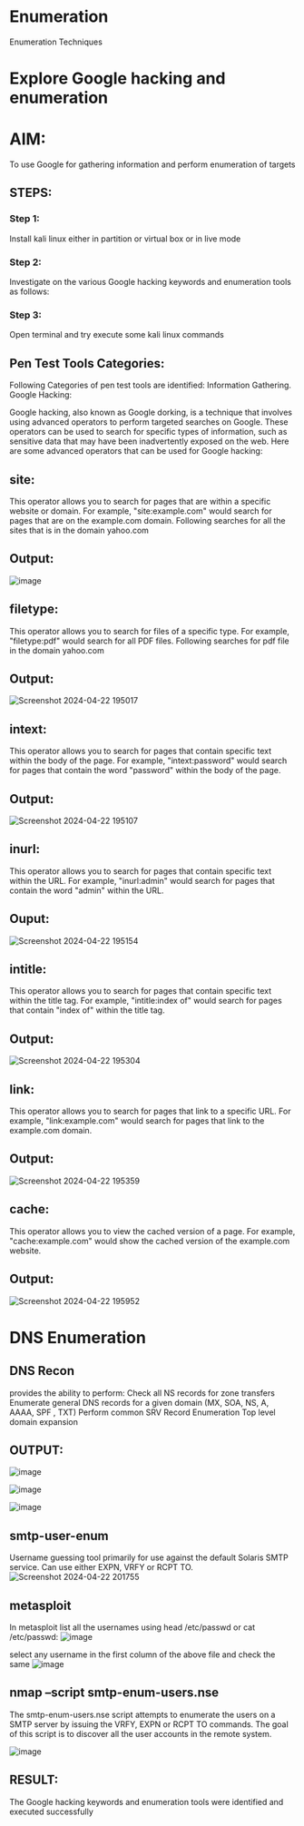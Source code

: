 # Enumeration
Enumeration Techniques

# Explore Google hacking and enumeration 

# AIM:

To use Google for gathering information and perform enumeration of targets

## STEPS:

### Step 1:

Install kali linux either in partition or virtual box or in live mode

### Step 2:

Investigate on the various Google hacking keywords and enumeration tools as follows:


### Step 3:
Open terminal and try execute some kali linux commands

## Pen Test Tools Categories:  

Following Categories of pen test tools are identified:
Information Gathering.
Google Hacking:

Google hacking, also known as Google dorking, is a technique that involves using advanced operators to perform targeted searches on Google. These operators can be used to search for specific types of information, such as sensitive data that may have been inadvertently exposed on the web. Here are some advanced operators that can be used for Google hacking:

## site: 
This operator allows you to search for pages that are within a specific website or domain. For example, "site:example.com" would search for pages that are on the example.com domain.
Following searches for all the sites that is in the domain yahoo.com
## Output:
![image](https://github.com/R-Udayakumar/Enumeration/assets/118708024/e24e7a95-df36-44b0-829d-8d2fd1bc9484)




## filetype: 
This operator allows you to search for files of a specific type. For example, "filetype:pdf" would search for all PDF files.
Following searches for pdf file in the domain yahoo.com
## Output:
![Screenshot 2024-04-22 195017](https://github.com/R-Udayakumar/Enumeration/assets/118708024/bd434dff-b955-4ec0-81e9-d96213ada63c)






## intext: 
This operator allows you to search for pages that contain specific text within the body of the page. For example, "intext:password" would search for pages that contain the word "password" within the body of the page.
## Output:
![Screenshot 2024-04-22 195107](https://github.com/R-Udayakumar/Enumeration/assets/118708024/b12366fc-d9b7-4f73-a645-039e430c439d)





## inurl: 
This operator allows you to search for pages that contain specific text within the URL. For example, "inurl:admin" would search for pages that contain the word "admin" within the URL.
## Ouput:
![Screenshot 2024-04-22 195154](https://github.com/R-Udayakumar/Enumeration/assets/118708024/aec9c31c-53a8-4cd2-a867-e30e8cfcf123)




## intitle:
This operator allows you to search for pages that contain specific text within the title tag. For example, "intitle:index of" would search for pages that contain "index of" within the title tag.
## Output:
![Screenshot 2024-04-22 195304](https://github.com/R-Udayakumar/Enumeration/assets/118708024/450cac59-0b0f-4f08-9f99-f522fae873b7)



## link: 
This operator allows you to search for pages that link to a specific URL. For example, "link:example.com" would search for pages that link to the example.com domain.
## Output:
![Screenshot 2024-04-22 195359](https://github.com/R-Udayakumar/Enumeration/assets/118708024/7ced64db-188c-4377-ab7f-89d6255060e5)



## cache: 
This operator allows you to view the cached version of a page. For example, "cache:example.com" would show the cached version of the example.com website.
## Output:
![Screenshot 2024-04-22 195952](https://github.com/R-Udayakumar/Enumeration/assets/118708024/b759cfd4-8bcc-4f04-a6a6-83d7ab10c97b)



 
# DNS Enumeration
## DNS Recon
provides the ability to perform:
Check all NS records for zone transfers
Enumerate general DNS records for a given domain (MX, SOA, NS, A, AAAA, SPF , TXT)
Perform common SRV Record Enumeration
Top level domain expansion
## OUTPUT:
![image](https://github.com/R-Udayakumar/Enumeration/assets/118708024/6013cc79-5085-4485-a092-e9aaecd5df3e)



![image](https://github.com/R-Udayakumar/Enumeration/assets/118708024/7e672e97-66ba-41ad-b9a5-8c1da64d0db3)



![image](https://github.com/R-Udayakumar/Enumeration/assets/118708024/08db0159-981e-4de4-8f3c-d069f3c96ce2)





## smtp-user-enum
Username guessing tool primarily for use against the default Solaris SMTP service. Can use either EXPN, VRFY or RCPT TO.
![Screenshot 2024-04-22 201755](https://github.com/R-Udayakumar/Enumeration/assets/118708024/74eb8736-ac07-4b65-ac42-73272fe997f8)


## metasploit 
In metasploit list all the usernames using head /etc/passwd or cat /etc/passwd:
![image](https://github.com/R-Udayakumar/Enumeration/assets/118708024/e4ade820-4dca-4054-bb76-a1b85ff281dd)

select any username in the first column of the above file and check the same
![image](https://github.com/R-Udayakumar/Enumeration/assets/118708024/26faea21-9e49-457b-8a7e-d7b8332cdb5f)


## nmap –script smtp-enum-users.nse <hostname>
The smtp-enum-users.nse script attempts to enumerate the users on a SMTP server by issuing the VRFY, EXPN or RCPT TO commands. The goal of this script is to discover all the user accounts in the remote system.

![image](https://github.com/R-Udayakumar/Enumeration/assets/118708024/8bb8d307-a6d6-4da0-8a84-5b22fac5acc8)



## RESULT:
The Google hacking keywords and enumeration tools were identified and executed successfully
